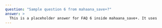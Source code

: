 ```yaml
---
question: "Sample question 6 from mahaana_save+?"
answer: >
  This is a placeholder answer for FAQ 6 inside mahaana_save+. It uses proper YAML block formatting to avoid any parsing issues.
---
```

